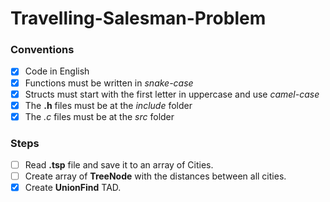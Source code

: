 # Travelling-Salesman-Problem

### Conventions
- [x] Code in English
- [x] Functions must be written in *snake-case*
- [x]  Structs must start with the first letter in uppercase and use *camel-case*
- [x] The **.h** files must be at the *include* folder
- [x] The *.c* files must be at the *src* folder

### Steps
- [ ] Read **.tsp** file and save it to an array of Cities.
- [ ] Create array of **TreeNode** with the distances between all cities.
- [x] Create **UnionFind** TAD.
